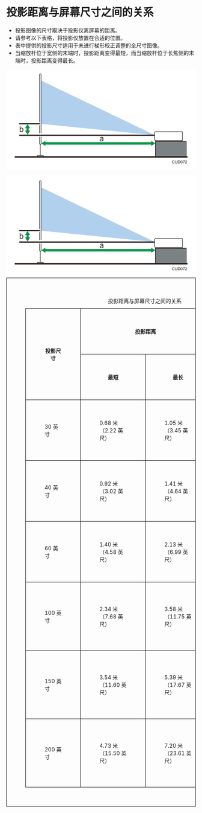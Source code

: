 # 投影距离与屏幕尺寸之间的关系

* 投影图像的尺寸取决于投影仪离屏幕的距离。
* 请参考以下表格，将投影仪放置在合适的位置。
* 表中提供的投影尺寸适用于未进行梯形校正调整的全尺寸图像。
* 当缩放杆位于宽侧的末端时，投影距离变得最短，而当缩放杆位于长焦侧的末端时，投影距离变得最长。

![](imagesQQ/C2P1.png)

<img src="./imagesQQ/C2P1.png" alt="" referrerpolicy="no-referrer"> 

[^_^]: # (注：因md无法合并单元格，此处选择用html制作表格)


<head>
    <meta charset="UTF-8">
    <meta name="viewport" content="width=device-width, initial-scale=1.0">
    <meta http-equiv="X-UA-Compatible" content="ie=edge">
    <title>投影距离与屏幕尺寸之间的关系</title>
    <style>
        table,
        table tr th,
        table tr td {
            border: 1px solid #000000;
            margin: 0;
            padding: 50px;
            /* 合并边框 */
            border-collapse: collapse;
        }
    </style>
</head>
<body>
    <div>
        <table>
            <caption>投影距离与屏幕尺寸之间的关系</caption>
            <tr>
                <th rowspan="2">投影尺寸</th>
                <th colspan="2">投影距离</th>
                <th rowspan="2">投影高度</th>
            </tr>
            <tr>
                <th>最短</th>
                <th>最长</th>
            </tr>
            <tr>
                <td>30 英寸</td>
                <td>0.68 米（2.22 英尺）</td>
                <td>1.05 米（3.45 英尺）</td>
                <td>4 厘米（1 英寸）</td>
            </tr>
            <tr>
                <td>40 英寸</td>
                <td>0.92 米（3.02 英尺）</td>
                <td>1.41 米（4.64 英尺）</td>
                <td>5 厘米（2 英寸）</td>
            </tr>
            <tr>
                <td>60 英寸</td>
                <td>1.40 米（4.58 英尺）</td>
                <td>2.13 米（6.99 英尺）</td>
                <td>7 厘米（3 英寸）</td>
            </tr>
            <tr>
                <td>100 英寸</td>
                <td>2.34 米（7.68 英尺）</td>
                <td>3.58 米（11.75 英尺）</td>
                <td>12 厘米（5 英寸）</td>
            </tr>
            <tr>
                <td>150 英寸</td>
                <td>3.54 米（11.60 英尺）</td>
                <td>5.39 米（17.67 英尺）</td>
                <td>18 厘米（7 英寸）</td>
            </tr>
            <tr>
                <td>200 英寸</td>
                <td>4.73 米（15.50 英尺）</td>
                <td>7.20 米（23.61 英尺）</td>
                <td>24 厘米（9 英寸）</td>
            </tr>
        </table>
    </div>

</body>




